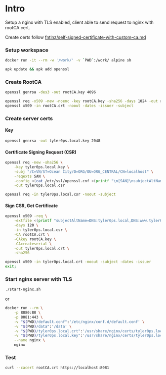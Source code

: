 # Intro
Setup a nginx with TLS enabled, client able to send request to nginx with rootCA cert.

Create certs follow [fntlnz/self-signed-certificate-with-custom-ca.md](https://gist.github.com/fntlnz/cf14feb5a46b2eda428e000157447309) 

### Setup workspace
```bash
docker run -it --rm -w '/work/' -v `PWD`:/work/ alpine sh
```

```bash
apk update && apk add openssl
```

### Create RootCA
```bash
openssl genrsa -des3 -out rootCA.key 4096
```
```bash
openssl req -x509 -new -noenc -key rootCA.key -sha256 -days 1024 -out rootCA.crt
openssl x509 -in rootCA.crt -noout -dates -issuer -subject
```
### Create server certs

#### Key
```bash
openssl genrsa -out tyler0ps.local.key 2048
```

#### Certificate Signing Request (CSR)
```bash
openssl req -new -sha256 \
    -key tyler0ps.local.key \
    -subj "/C=VN/ST=Ocean City/O=ORG/OU=ORG_CENTRAL/CN=localhost" \
    -reqexts SAN \
    -config <(cat /etc/ssl/openssl.cnf <(printf "\n[SAN]\nsubjectAltName=DNS:tyler0ps.local,DNS:www.tyler0ps.local,DNS:localhost")) \
    -out tyler0ps.local.csr
```
```bash
openssl req -in tyler0ps.local.csr -noout -subject
```
#### Sign CSR, Get Certificate
```bash
openssl x509 -req \
    -extfile <(printf "subjectAltName=DNS:tyler0ps.local,DNS:www.tyler0ps.local,DNS:localhost") \
    -days 120 \
    -in tyler0ps.local.csr \
    -CA rootCA.crt \
    -CAkey rootCA.key \
    -CAcreateserial \
    -out tyler0ps.local.crt \
    -sha256
```
```bash
openssl x509 -in tyler0ps.local.crt -noout -subject -dates -issuer
exit;
```
### Start nginx server with TLS
```bash
./start-nginx.sh
```
or
```bash
docker run --rm \
    -p 8080:80 \
    -p 8081:443 \
    -v "$(PWD)/default.conf":'/etc/nginx/conf.d/default.conf' \
    -v "$(PWD)/data":'/data' \
    -v "$(PWD)/tyler0ps.local.crt":'/usr/share/nginx/certs/tyler0ps.local.crt' \
    -v "$(PWD)/tyler0ps.local.key":'/usr/share/nginx/certs/tyler0ps.local.key' \
    --name nginx \
    nginx
```
### Test 
```bash
curl --cacert rootCA.crt https://localhost:8081
```
